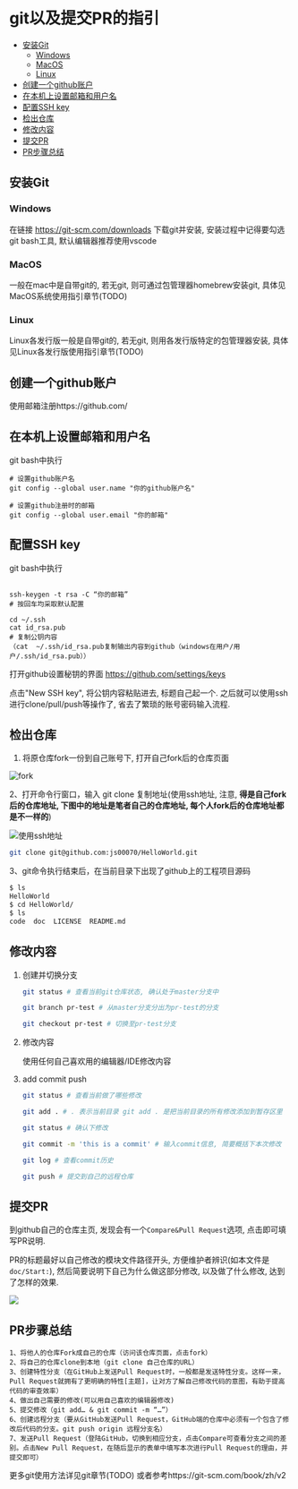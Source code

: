 # git以及提交PR的指引

<!-- TOC -->
- [安装Git](#安装git)
    - [Windows](#windows)
    - [MacOS](#macos)
    - [Linux](#linux)
- [创建一个github账户](#创建一个github账户)
- [在本机上设置邮箱和用户名](#在本机上设置邮箱和用户名)
- [配置SSH key](#配置ssh-key)
- [检出仓库](#检出仓库)
- [修改内容](#修改内容)
- [提交PR](#提交pr)
- [PR步骤总结](#pr步骤总结)
<!-- /TOC -->

## 安装Git

### Windows

在链接 https://git-scm.com/downloads 下载git并安装, 安装过程中记得要勾选git bash工具, 默认编辑器推荐使用vscode

### MacOS

一般在mac中是自带git的, 若无git, 则可通过包管理器homebrew安装git, 具体见MacOS系统使用指引章节(TODO)

### Linux

Linux各发行版一般是自带git的, 若无git, 则用各发行版特定的包管理器安装, 具体见Linux各发行版使用指引章节(TODO)

## 创建一个github账户

使用邮箱注册https://github.com/

## 在本机上设置邮箱和用户名

git bash中执行
```
# 设置github账户名
git config --global user.name "你的github账户名"

# 设置github注册时的邮箱
git config --global user.email "你的邮箱"

```

## 配置SSH key

git bash中执行

```

ssh-keygen -t rsa -C “你的邮箱”
# 按回车均采取默认配置

cd ~/.ssh
cat id_rsa.pub
# 复制公钥内容
（cat  ~/.ssh/id_rsa.pub复制输出内容到github（windows在用户/用户/.ssh/id_rsa.pub））
```

打开github设置秘钥的界面 https://github.com/settings/keys


点击"New SSH key", 将公钥内容粘贴进去, 标题自己起一个. 之后就可以使用ssh进行clone/pull/push等操作了, 省去了繁琐的账号密码输入流程.


## 检出仓库
1. 将原仓库fork一份到自己账号下, 打开自己fork后的仓库页面

![fork](images/fork.png)

2、打开命令行窗口，输入 git clone 复制地址(使用ssh地址, 注意, **得是自己fork后的仓库地址, 下图中的地址是笔者自己的仓库地址, 每个人fork后的仓库地址都是不一样的**)

![使用ssh地址](images/use-ssh-03.png)

```bash
git clone git@github.com:js00070/HelloWorld.git
```


3、git命令执行结束后，在当前目录下出现了github上的工程项目源码

```bash
$ ls
HelloWorld
$ cd HelloWorld/
$ ls
code  doc  LICENSE  README.md

```


## 修改内容
1. 创建并切换分支

    ```bash
    git status # 查看当前git仓库状态, 确认处于master分支中

    git branch pr-test # 从master分支分出为pr-test的分支

    git checkout pr-test # 切换至pr-test分支

    ```

2. 修改内容

    使用任何自己喜欢用的编辑器/IDE修改内容
    
3. add commit push

    ```bash
    git status # 查看当前做了哪些修改

    git add . # . 表示当前目录 git add . 是把当前目录的所有修改添加到暂存区里

    git status # 确认下修改

    git commit -m 'this is a commit' # 输入commit信息, 简要概括下本次修改

    git log # 查看commit历史

    git push # 提交到自己的远程仓库

    ```

## 提交PR

到github自己的仓库主页, 发现会有一个`Compare&Pull Request`选项, 点击即可填写PR说明.

PR的标题最好以自己修改的模块文件路径开头, 方便维护者辨识(如本文件是`doc/Start:`), 然后简要说明下自己为什么做这部分修改, 以及做了什么修改, 达到了怎样的效果.

![](images/pr-01.png)



## PR步骤总结 
    1、将他人的仓库Fork成自己的仓库（访问该仓库页面，点击fork） 
    2、将自己的仓库clone到本地（git clone 自己仓库的URL） 
    3、创建特性分支（在GitHub上发送Pull Request时，一般都是发送特性分支。这样一来，Pull Request就拥有了更明确的特性[主题]，让对方了解自己修改代码的意图，有助于提高代码的审查效率） 
    4、做出自己需要的修改(可以用自己喜欢的编辑器修改)
    5、提交修改（git add… & git commit -m “…”） 
    6、创建远程分支（要从GitHub发送Pull Request，GitHub端的仓库中必须有一个包含了修改后代码的分支。git push origin 远程分支名） 
    7、发送Pull Request（登陆GitHub，切换到相应分支，点击Compare可查看分支之间的差别。点击New Pull Request，在随后显示的表单中填写本次进行Pull Request的理由，并提交即可）
    
更多git使用方法详见git章节(TODO)
或者参考https://git-scm.com/book/zh/v2
